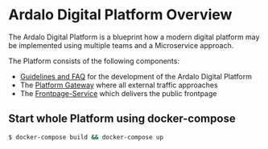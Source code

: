 # Ardalo Digital Platform Overview
The Ardalo Digital Platform is a blueprint how a modern digital platform may be implemented
using multiple teams and a Microservice approach.

The Platform consists of the following components:
  * [Guidelines and FAQ](https://github.com/ardalo/digital-platform-development-guide) for the development of the Ardalo Digital Platform
  * The [Platform Gateway](https://github.com/ardalo/platform-gateway) where all external traffic approaches
  * The [Frontpage-Service](https://github.com/ardalo/frontpage-service) which delivers the public frontpage

## Start whole Platform using docker-compose
```bash
$ docker-compose build && docker-compose up
```
